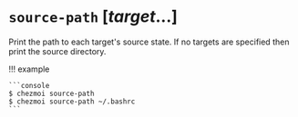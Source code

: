 # `source-path` [*target*...]

Print the path to each target's source state. If no targets are specified then
print the source directory.

!!! example

    ```console
    $ chezmoi source-path
    $ chezmoi source-path ~/.bashrc
    ```

